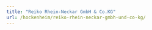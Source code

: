```yaml
---
title: "Reiko Rhein-Neckar GmbH & Co.KG"
url: /hockenheim/reiko-rhein-neckar-gmbh-und-co-kg/
---
```

